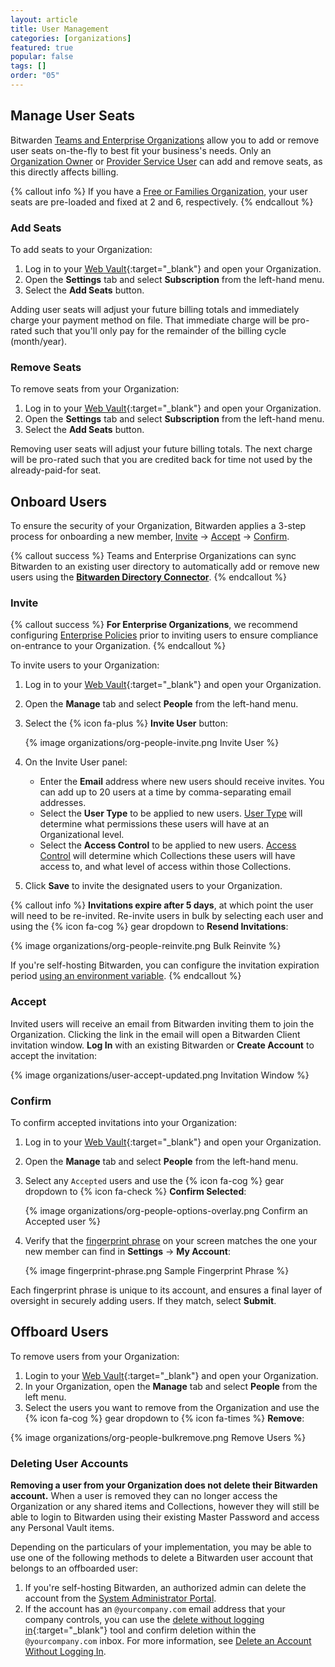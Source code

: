```yaml
---
layout: article
title: User Management
categories: [organizations]
featured: true
popular: false
tags: []
order: "05"
---
```


## Manage User Seats

Bitwarden [Teams and Enterprise Organizations]({{site.baseurl}}/article/about-organizations/#types-of-organizations) allow you to add or remove user seats on-the-fly to best fit your business's needs. Only an [Organization Owner]({{site.baseurl}}/article/user-types-access-control/#user-types) or [Provider Service User]({{site.baseurl}}/article/provider-users/#provider-user-types) can add and remove seats, as this directly affects billing.

{% callout info %}
If you have a [Free or Families Organization]({{site.baseurl}}/article/about-organizations/#types-of-organizations), your user seats are pre-loaded and fixed at 2 and 6, respectively.
{% endcallout %}

### Add Seats

To add seats to your Organization:

1. Log in to your [Web Vault](https://vault.bitwarden.com){:target="\_blank"} and open your Organization.
2. Open the **Settings** tab and select **Subscription** from the left-hand menu.
3. Select the **Add Seats** button.

Adding user seats will adjust your future billing totals and immediately charge your payment method on file. That immediate charge will be pro-rated such that you'll only pay for the remainder of the billing cycle (month/year).

### Remove Seats

To remove seats from your Organization:

1. Log in to your [Web Vault](https://vault.bitwarden.com){:target="\_blank"} and open your Organization.
2. Open the **Settings** tab and select **Subscription** from the left-hand menu.
3. Select the **Add Seats** button.

Removing user seats will adjust your future billing totals. The next charge will be pro-rated such that you are credited back for time not used by the already-paid-for seat.

## Onboard Users

To ensure the security of your Organization, Bitwarden applies a 3-step process for onboarding a new member, [Invite](#invite) &rarr; [Accept](#accept) &rarr; [Confirm](#confirm).

{% callout success %}
Teams and Enterprise Organizations can sync Bitwarden to an existing user directory to automatically add or remove new users using the [**Bitwarden Directory Connector**]({{site.baseurl}}/article/directory-sync/).
{% endcallout %}

### Invite

{% callout success %}
**For Enterprise Organizations**, we recommend configuring [Enterprise Policies]({{site.baseurl}}/article/policies/) prior to inviting users to ensure compliance on-entrance to your Organization.
{% endcallout %}

To invite users to your Organization:

1. Log in to your [Web Vault](https://vault.bitwarden.com){:target="\_blank"} and open your Organization.
2. Open the **Manage** tab and select **People** from the left-hand menu.
3. Select the {% icon fa-plus %} **Invite User** button:

   {% image organizations/org-people-invite.png Invite User %}
4. On the Invite User panel:

   - Enter the **Email** address where new users should receive invites. You can add up to 20 users at a time by comma-separating email addresses.
   - Select the **User Type** to be applied to new users. [User Type]({{site.baseurl}}/article/user-types-access-control/#user-type) will determine what permissions these users will have at an Organizational level.
   - Select the **Access Control** to be applied to new users. [Access Control]({{site.baseurl}}/article/user-types-access-control/#access-control) will determine which Collections these users will have access to, and what level of access within those Collections.  
5. Click **Save** to invite the designated users to your Organization.

{% callout info %}
**Invitations expire after 5 days**, at which point the user will need to be re-invited. Re-invite users in bulk by selecting each user and using the {% icon fa-cog %} gear dropdown to **Resend Invitations**:

{% image organizations/org-people-reinvite.png Bulk Reinvite %}

If you're self-hosting Bitwarden, you can configure the invitation expiration period [using an environment variable]({{site.baseurl}}/article/environment-variables/).
{% endcallout %}  
### Accept

Invited users will receive an email from Bitwarden inviting them to join the Organization. Clicking the link in the email will open a Bitwarden Client invitation window. **Log In** with an existing Bitwarden or **Create Account** to accept the invitation:

{% image organizations/user-accept-updated.png Invitation Window %}

### Confirm

To confirm accepted invitations into your Organization:

1. Log in to your [Web Vault](https://vault.bitwarden.com){:target="\_blank"} and open your Organization.
2. Open the **Manage** tab and select **People** from the left-hand menu.
3. Select any `Accepted` users and use the {% icon fa-cog %} gear dropdown to {% icon fa-check %} **Confirm Selected**:

   {% image organizations/org-people-options-overlay.png Confirm an Accepted user %}
3. Verify that the [fingerprint phrase]({{site.baseurl}}/article/fingerprint-phrase/) on your screen matches the one your new member can find in **Settings** &rarr; **My Account**:

   {% image fingerprint-phrase.png Sample Fingerprint Phrase %}

Each fingerprint phrase is unique to its account, and ensures a final layer of oversight in securely adding users. If they match, select **Submit**.

## Offboard Users

To remove users from your Organization:

1. Login to your [Web Vault](https://vault.bitwarden.com){:target="\_blank"} and open your Organization.
2. In your Organization, open the **Manage** tab and select **People** from the left menu.
3. Select the users you want to remove from the Organization and use the {% icon fa-cog %} gear dropdown to {% icon fa-times %} **Remove**:

{% image organizations/org-people-bulkremove.png Remove Users %}

### Deleting User Accounts

**Removing a user from your Organization does not delete their Bitwarden account.** When a user is removed they can no longer access the Organization or any shared items and Collections, however they will still be able to login to Bitwarden using their existing Master Password and access any Personal Vault items.

Depending on the particulars of your implementation, you may be able to use one of the following methods to delete a Bitwarden user account that belongs to an offboarded user:

1. If you're self-hosting Bitwarden, an authorized admin can delete the account from the [System Administrator Portal]({{site.baseurl}}/article/admin-portal/).
2. If the account has an `@yourcompany.com` email address that your company controls, you can use the [delete without logging in](https://vault.bitwarden.com/#/recover-delete){:target="\_blank"} tool and confirm deletion within the `@yourcompany.com` inbox. For more information, see [Delete an Account Without Logging In]({{site.baseurl}}/article/delete-your-account/#without-logging-in).
